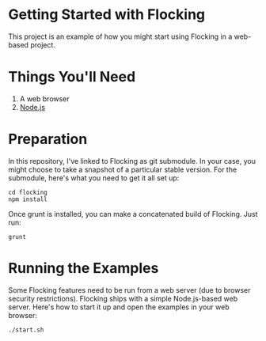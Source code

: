Getting Started with Flocking
================================

This project is an example of how you might start using Flocking in a web-based project.

Things You'll Need
===================

1. A web browser
2. [Node.js](http://nodejs.org)

Preparation
===========

In this repository, I've linked to Flocking as git submodule. In your case, you might choose to take a snapshot of a particular stable version. For the submodule, here's what you need to get it all set up:

    cd flocking
    npm install
    
Once grunt is installed, you can make a concatenated build of Flocking. Just run:

    grunt
    
Running the Examples
====================

Some Flocking features need to be run from a web server (due to browser security restrictions). Flocking ships with a simple Node.js-based web server. Here's how to start it up and open the examples in your web browser:

    ./start.sh
